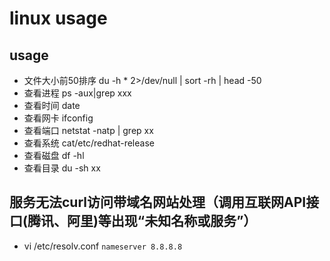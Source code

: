 # linux usage

## usage
- 文件大小前50排序 du -h * 2>/dev/null | sort -rh | head -50
- 查看进程 ps -aux|grep xxx
- 查看时间 date
- 查看网卡 ifconfig
- 查看端口 netstat -natp | grep xx
- 查看系统 cat/etc/redhat-release
- 查看磁盘 df -hl
- 查看目录 du -sh xx


## 服务无法curl访问带域名网站处理（调用互联网API接口(腾讯、阿里)等出现“未知名称或服务”）
-  vi /etc/resolv.conf
`
nameserver 8.8.8.8
`


